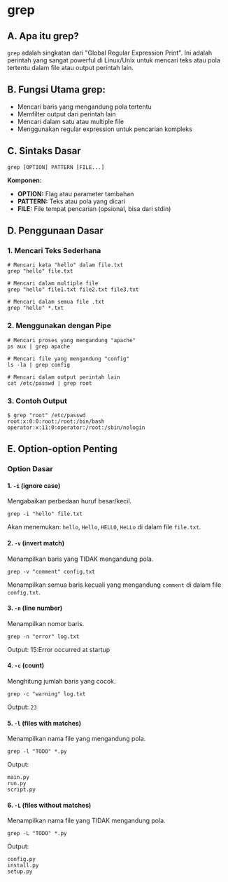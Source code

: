 # grep

## A. Apa itu grep?

`grep` adalah singkatan dari "Global Regular Expression Print". Ini adalah perintah yang sangat powerful di Linux/Unix untuk mencari teks atau pola tertentu dalam file atau output perintah lain.

## B. Fungsi Utama grep:

- Mencari baris yang mengandung pola tertentu
- Memfilter output dari perintah lain
- Mencari dalam satu atau multiple file
- Menggunakan regular expression untuk pencarian kompleks

## C. Sintaks Dasar

```
grep [OPTION] PATTERN [FILE...]
```

**Komponen:**

- **OPTION:** Flag atau parameter tambahan
- **PATTERN:** Teks atau pola yang dicari
- **FILE:** File tempat pencarian (opsional, bisa dari stdin)

## D. Penggunaan Dasar

### 1. Mencari Teks Sederhana

```
# Mencari kata "hello" dalam file.txt
grep "hello" file.txt

# Mencari dalam multiple file
grep "hello" file1.txt file2.txt file3.txt

# Mencari dalam semua file .txt
grep "hello" *.txt
```

### 2. Menggunakan dengan Pipe

```
# Mencari proses yang mengandung "apache"
ps aux | grep apache

# Mencari file yang mengandung "config"
ls -la | grep config

# Mencari dalam output perintah lain
cat /etc/passwd | grep root
```

### 3. Contoh Output

```
$ grep "root" /etc/passwd
root:x:0:0:root:/root:/bin/bash
operator:x:11:0:operator:/root:/sbin/nologin
```

## E. Option-option Penting

### Option Dasar

#### 1. `-i` (ignore case)

Mengabaikan perbedaan huruf besar/kecil.

```
grep -i "hello" file.txt
```

Akan menemukan: `hello`, `Hello`, `HELLO`, `HeLLo` di dalam file `file.txt`.

#### 2. `-v` (invert match)

Menampilkan baris yang TIDAK mengandung pola.

```
grep -v "comment" config.txt
```

Menampilkan semua baris kecuali yang mengandung `comment` di dalam file `config.txt`.

#### 3. `-n` (line number)

Menampilkan nomor baris.

```
grep -n "error" log.txt
```

Output: 15:Error occurred at startup


#### 4. `-c` (count)

Menghitung jumlah baris yang cocok.

```
grep -c "warning" log.txt
```

Output: `23`

#### 5. `-l` (files with matches)

Menampilkan nama file yang mengandung pola.

```
grep -l "TODO" *.py
```

Output:

```
main.py
run.py
script.py
```

#### 6. `-L` (files without matches)

Menampilkan nama file yang TIDAK mengandung pola.

```
grep -L "TODO" *.py
```

Output:

```
config.py
install.py
setup.py
```
